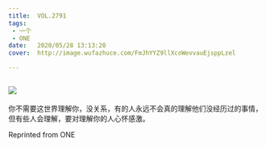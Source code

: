 ```yaml
---
title:	VOL.2791
tags:
 - 一个
 - ONE
date:	2020/05/28 13:13:20
cover:	http://image.wufazhuce.com/FmJhYYZ9llXcoWevvauEjsppLzel

---
```

![](http://image.wufazhuce.com/FmJhYYZ9llXcoWevvauEjsppLzel)
---

你不需要这世界理解你，没关系，有的人永远不会真的理解他们没经历过的事情，但有些人会理解，要对理解你的人心怀感激。
 
Reprinted from ONE
